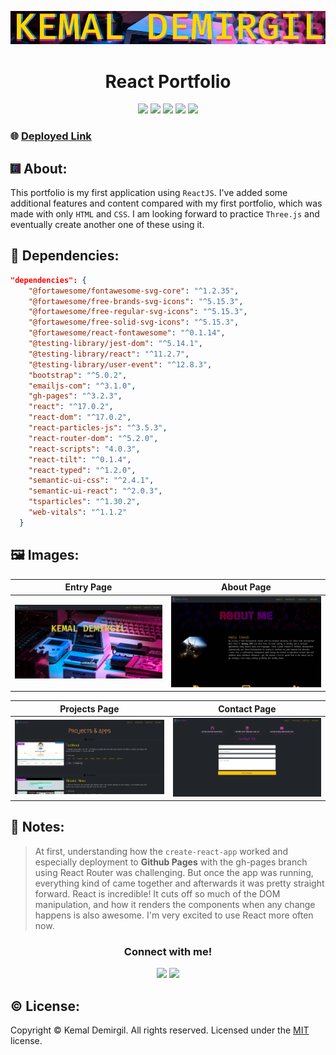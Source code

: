 
<p align = "center"> <img src="/src/assets/3nt3r-kd.gif"/> </p>
<h1 align = "center">React Portfolio</h1>
 
<p align = "center">
  <img src="https://img.shields.io/npm/v/npm?color=red&logo=npm"/>
  <img src="https://img.shields.io/node/v/jest"/>
  <img src="https://img.shields.io/github/license/kemaldemirgil/myportfolio?color=cyan&label=License&logo=github&logoColor=cyan"/>
  <img src="https://img.shields.io/github/issues/kemaldemirgil/myportfolio?color=yellow&label=Issues&logo=github&logoColor=yellow">
  <img src="https://img.shields.io/github/last-commit/kemaldemirgil/myportfolio?color=orange&label=Last%20Commit&logo=git&logoColor=orange">
</p>

### 🌐 [Deployed Link](https://kemaldemirgil.com)
## ![](/src/assets/favicon-16x16.png) About:
This portfolio is my first application using `ReactJS`. I've added some additional features and content compared with my first portfolio, which was made with only `HTML` and `CSS`. I am looking forward to practice `Three.js` and eventually create another one of these using it.

## 🧰 Dependencies:

```json
"dependencies": {
    "@fortawesome/fontawesome-svg-core": "^1.2.35",
    "@fortawesome/free-brands-svg-icons": "^5.15.3",
    "@fortawesome/free-regular-svg-icons": "^5.15.3",
    "@fortawesome/free-solid-svg-icons": "^5.15.3",
    "@fortawesome/react-fontawesome": "^0.1.14",
    "@testing-library/jest-dom": "^5.14.1",
    "@testing-library/react": "^11.2.7",
    "@testing-library/user-event": "^12.8.3",
    "bootstrap": "^5.0.2",
    "emailjs-com": "^3.1.0",
    "gh-pages": "^3.2.3",
    "react": "^17.0.2",
    "react-dom": "^17.0.2",
    "react-particles-js": "^3.5.3",
    "react-router-dom": "^5.2.0",
    "react-scripts": "4.0.3",
    "react-tilt": "^0.1.4",
    "react-typed": "^1.2.0",
    "semantic-ui-css": "^2.4.1",
    "semantic-ui-react": "^2.0.3",
    "tsparticles": "^1.30.2",
    "web-vitals": "^1.1.2"
  }
```

## 🖼️ Images:
Entry Page                     | About Page
:---------------------------: | :-----------------:
![](/src/assets/ss-enter.png)   |  ![](/src/assets/ss-about.png)

Projects Page                    | Contact Page
:---------------------------: | :-----------------:
![](/src/assets/ss-projects.png)   |  ![](/src/assets/ss-contact.png)


## 📝 Notes:
> At first, understanding how the `create-react-app` worked and especially deployment to **Github Pages** with the gh-pages branch using React Router was challenging. But once the app was running, everything kind of came together and afterwards it was pretty straight forward. React is incredible! It cuts off so much of the DOM manipulation, and how it renders the components when any change happens is also awesome. I'm very excited to use React more often now.

<h3 align = "center">Connect with me!</h3>
<p align="center">
  <a href="https://www.linkedin.com/in/kemaldemirgil/" target="_blank"><img src="https://img.shields.io/badge/LinkedIn-0077B5?style=plastic&logo=linkedin&logoColor=white"/></a>
  <a href="mailto: kemal.demirgil@hotmail.com" target="_blank"><img src="https://img.shields.io/badge/Gmail-D14836?style=plastic&logo=gmail&logoColor=white"/></a>
</p>

## ©️ License:
Copyright © Kemal Demirgil. All rights reserved.
Licensed under the [MIT](https://github.com/kemaldemirgil/myportfolio/blob/main/LICENSE) license.
